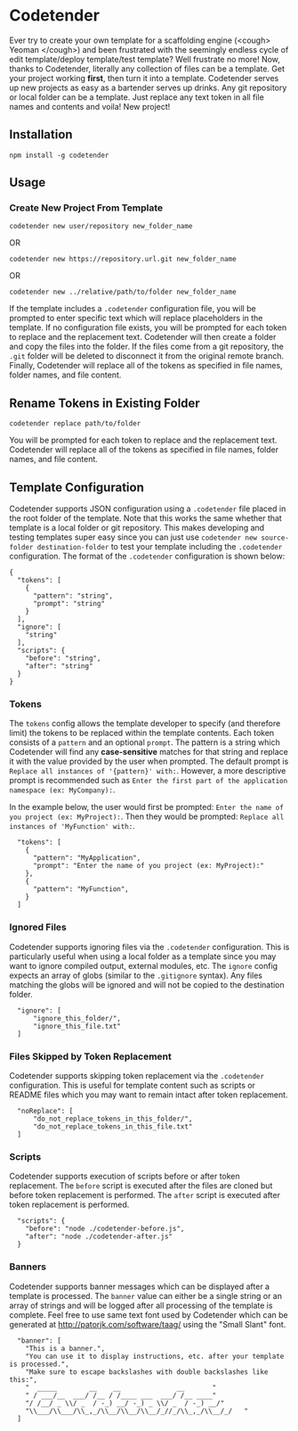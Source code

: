 # Codetender
Ever try to create your own template for a scaffolding engine (&lt;cough&gt; Yeoman &lt;/cough&gt;) and been frustrated
 with the seemingly endless cycle of edit template/deploy template/test template? Well frustrate no more! Now, thanks 
 to Codetender, literally any collection of files can be a template. Get your project working **first**, then turn it 
 into a template. Codetender serves up new projects as easy as a bartender serves up drinks. Any git repository or 
 local folder can be a template. Just replace any text token in all file names and contents and voila! New project!

## Installation

    npm install -g codetender

## Usage

### Create New Project From Template

    codetender new user/repository new_folder_name

OR

    codetender new https://repository.url.git new_folder_name

OR

    codetender new ../relative/path/to/folder new_folder_name

If the template includes a `.codetender` configuration file, you will be prompted to enter specific text which will 
replace placeholders in the template. If no configuration file exists, you will be prompted for each token to replace 
and the replacement text. Codetender will then create a folder and copy the files into the folder. If the files come 
from a git repository, the `.git` folder will be deleted to disconnect it from the original remote branch. Finally, 
Codetender will replace all of the tokens as specified in file names, folder names, and file content.

## Rename Tokens in Existing Folder

    codetender replace path/to/folder

You will be prompted for each token to replace and the replacement text. Codetender will replace all of the tokens as 
specified in file names, folder names, and file content.

## Template Configuration

Codetender supports JSON configuration using a `.codetender` file placed in the root folder of the template. Note that 
this works the same whether that template is a local folder or git repository. This makes developing and testing 
templates super easy since you can just use `codetender new source-folder destination-folder` to test your template 
including the `.codetender` configuration. The format of the `.codetender` configuration is shown below:

````
{
  "tokens": [
    {
      "pattern": "string",
      "prompt": "string"
    }
  ],
  "ignore": [
    "string"
  ],
  "scripts": {
    "before": "string",
    "after": "string"
  }
}
````

### Tokens

The `tokens` config allows the template developer to specify (and therefore limit) the tokens to be replaced within the
template contents. Each token consists of a `pattern` and an optional `prompt`. The pattern is a string which 
Codetender will find any **case-sensitive** matches for that string and replace it with the value provided by the user
when prompted. The default prompt is `Replace all instances of '{pattern}' with:`. However, a more descriptive prompt 
is recommended such as `Enter the first part of the application namespace (ex: MyCompany):`.

In the example below, the user would first be prompted: `Enter the name of you project (ex: MyProject):`. Then they would be prompted: `Replace all instances of 'MyFunction' with:`.

```
  "tokens": [
    {
      "pattern": "MyApplication",
      "prompt": "Enter the name of you project (ex: MyProject):"
    },
    {
      "pattern": "MyFunction",
    }
  ]
````

### Ignored Files

Codetender supports ignoring files via the `.codetender` configuration. This is particularly useful when using a local
folder as a template since you may want to ignore compiled output, external modules, etc. The `ignore` config expects
an array of globs (similar to the `.gitignore` syntax). Any files matching the globs will be ignored and will not be 
copied to the destination folder.

````
  "ignore": [
      "ignore_this_folder/",
      "ignore_this_file.txt"
  ]
````

### Files Skipped by Token Replacement

Codetender supports skipping token replacement via the `.codetender` configuration. This is useful for template content
such as scripts or README files which you may want to remain intact after token replacement.

````
  "noReplace": [
      "do_not_replace_tokens_in_this_folder/",
      "do_not_replace_tokens_in_this_file.txt"
  ]
````

### Scripts

Codetender supports execution of scripts before or after token replacement. The `before` script is executed after the 
files are cloned but before token replacement is performed. The `after` script is executed after token replacement is
performed.

````
  "scripts": {
    "before": "node ./codetender-before.js",
    "after": "node ./codetender-after.js"
  }
````

### Banners

Codetender supports banner messages which can be displayed after a template is processed. The `banner` value can either
be a single string or an array of strings and will be logged after all processing of the template is complete.
Feel free to use same text font used by Codetender which can be generated at http://patorjk.com/software/taag/ using 
the "Small Slant" font.

````
  "banner": [
    "This is a banner.",
    "You can use it to display instructions, etc. after your template is processed.",
    "Make sure to escape backslashes with double backslashes like this:",
    "  _____        __    __              __       "
    " / ___/__  ___/ /__ / /____ ___  ___/ /__ ____"
    "/ /__/ _ \\/ _  / -_) __/ -_) _ \\/ _  / -_) __/"
    "\\___/\\___/\\_,_/\\__/\\__/\\__/_//_/\\_,_/\\__/_/   "
  ]